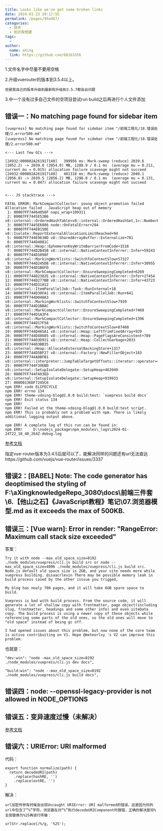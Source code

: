 ```yaml
---
title: Looks like we've got some broken links 
date: 2024-01-23 20:17:55
permalink: /pages/95ed67/
categories:
  - 技术
  - 知识库搭建
tags:
  - 
author: 
  name: aXing
  link: https://github.com/08163356
---
```



1.文件名字中尽量不要用空格

2.升级vuerouter的版本到3.5.4以上。

```
但是我自己的版本升级到最新和升级到3.5.7都会出问题
```

3.中一个没有过多自己文件的空项目尝试run build之后再进行个人文件添加



## 错误一：No matching page found for sidebar item

```
[vuepress] No matching page found for sidebar item "/前端工程化/18.错误处理/2.error500.md"
[vuepress] No matching page found for sidebar item "/前端工程化/18.错误处理/2.error500.md"

<--- Last few GCs --->

[24932:000002A261917140]   399956 ms: Mark-sweep (reduce) 2039.6 (2052.2) -> 2039.0 (2054.0) MB, 1288.9 / 0.1 ms  (average mu = 0.211, current mu = 0.015) allocation failure scavenge might not succeed
[24932:000002A261917140]   401318 ms: Mark-sweep (reduce) 2040.1 (2056.0) -> 2039.5 (2056.2) MB, 1296.8 / 0.1 ms  (average mu = 0.131, current mu = 0.047) allocation failure scavenge might not succeed


<--- JS stacktrace --->

FATAL ERROR: MarkCompactCollector: young object promotion failed Allocation failed - JavaScript heap out of memory
 1: 00007FF74464058F napi_wrap+109311
 2: 00007FF7445E52B6 v8::internal::OrderedHashTable<v8::internal::OrderedHashSet,1>::NumberOfElementsOffset+33302
 3: 00007FF7445E6086 node::OnFatalError+294
 4: 00007FF744EB150E v8::Isolate::ReportExternalAllocationLimitReached+94
 5: 00007FF744E9638D v8::SharedArrayBuffer::Externalize+781
 6: 00007FF744D4081C v8::internal::Heap::EphemeronKeyWriteBarrierFromCode+1516
 7: 00007FF744D2B45B v8::internal::NativeContextInferrer::Infer+59243
 8: 00007FF744D1098F v8::internal::MarkingWorklists::SwitchToContextSlow+57327
 9: 00007FF744D245DB v8::internal::NativeContextInferrer::Infer+30955
10: 00007FF744D1B6FD v8::internal::MarkCompactCollector::EnsureSweepingCompleted+6269
11: 00007FF744D2382E v8::internal::NativeContextInferrer::Infer+27454
12: 00007FF744D277BB v8::internal::NativeContextInferrer::Infer+43723
13: 00007FF744D31012 v8::internal::ItemParallelJob::Task::RunInternal+18
14: 00007FF744D30FA1 v8::internal::ItemParallelJob::Run+641
15: 00007FF744D048A3 v8::internal::MarkingWorklists::SwitchToContextSlow+7939
16: 00007FF744D1BBAC v8::internal::MarkCompactCollector::EnsureSweepingCompleted+7468
17: 00007FF744D1A3F4 v8::internal::MarkCompactCollector::EnsureSweepingCompleted+1396
18: 00007FF744D17F58 v8::internal::MarkingWorklists::SwitchToContextSlow+87480
19: 00007FF744D465A1 v8::internal::Heap::LeftTrimFixedArray+929
20: 00007FF744D48685 v8::internal::Heap::PageFlagsAreConsistent+789
21: 00007FF744D3D931 v8::internal::Heap::CollectGarbage+2033
22: 00007FF744D3BB35 v8::internal::Heap::AllocateExternalBackingStore+1317
23: 00007FF744D5BF27 v8::internal::Factory::NewFillerObject+183
24: 00007FF744A8BFB1 v8::internal::interpreter::JumpTableTargetOffsets::iterator::operator=+1409
25: 00007FF744F39EBD v8::internal::SetupIsolateDelegate::SetupHeap+463949
26: 00007FF744FA93ED v8::internal::SetupIsolateDelegate::SetupHeap+919933
27: 00000136DF7245C6
npm ERR! code ELIFECYCLE
npm ERR! errno 134
npm ERR! theme-vdoing-blog@1.0.0 build:test: `vuepress build docs`
npm ERR! Exit status 134
npm ERR!
npm ERR! Failed at the theme-vdoing-blog@1.0.0 build:test script.
npm ERR! This is probably not a problem with npm. There is likely additional logging output above.

npm ERR! A complete log of this run can be found in:
npm ERR!     D:\nodejs_package\npm_modules\_logs\2024-01-24T22_10_40_264Z-debug.log

```

[参考文档](https://github.com/vuejs/vuepress/issues/2656)

指定vue-router版本为3.4.5后就可以了，能解决同样的问题还有url无法直达https://github.com/vuejs/vue-router/issues/3337



## 错误2：[BABEL] Note: The code generator has deoptimised the styling of F:\aXingknowledgeRepo_3080\docs\前端三件套\6.【他山之石】《JavaScript教程》笔记\07.浏览器模型.md as it exceeds the max of 500KB.



## 错误三：[Vue warn]: Error in render: "RangeError: Maximum call stack size exceeded"

答案：

```
Try it with node --max_old_space_size=8192 ./node_modules/vuepress/cli.js build src or node --max_old_space_size=4096 ./node_modules/vuepress/cli.js build src. Node.js default old space size is 2GB, and your site needs more while vuepress building. @isaacrlevin There may be possible memory leak in build process cased by the other isssue you trigged,

My blog has nealy 700 pages, and it will take 6GB spare space to build.

Vuepress is bad with build process. From the source code, it will generate a lot of shallow copy with frontmatter, page object(including slug, frontmatter, headings and some other info) and even siteData copy. The build process is using a newer copy of these objects while referencing some parts of the old ones, so the old ones will move to "old space" instead of being gc off.

I had opened issues about this problem, but now none of the core team is active contribuiting on V1. Hope @meteorlxy 's V2 can improve this problem.
```

也就是：

```
"dev:win": "node -max_old_space_size=8192 ./node_modules/vuepress/cli.js dev docs",
```

```
"build:win": "node --max_old_space_size=8192 ./node_modules/vuepress/cli.js build docs",
```



## 错误四：node: --openssl-legacy-provider is not allowed in NODE_OPTIONS



## 错误五：变异速度过慢（未解决）

[参考文档](https://github.com/vuejs/vuepress/issues/1560)

## 错误六：URIError: URI malformed

代码：

```
export function normalize(path) {
  return decodeURI(path)
    .replace(hashRE, '')
    .replace(extRE, '')
}
```

解决：

```
url加密传参有时候会出现Uncaught URIError: URI malformed的错误，这是因为你的url中包含了“%”字符，浏览器在对“%”执行decodeURIComponent时报错，正确的解决是将%全部替换为%25再进行传输：

urlStr.replace(/%/g, '%25');

```

